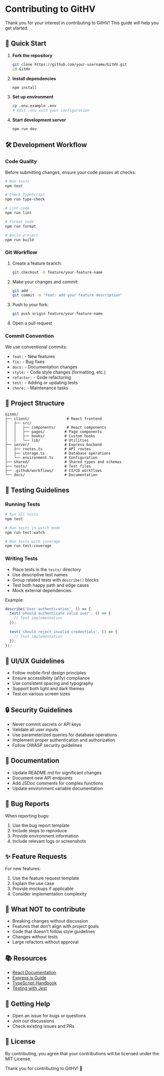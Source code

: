 # Contributing to GitHV

Thank you for your interest in contributing to GitHV! This guide will help you get started.

## 🚀 Quick Start

1. **Fork the repository**
   ```bash
   git clone https://github.com/your-username/GitHV.git
   cd GitHV
   ```

2. **Install dependencies**
   ```bash
   npm install
   ```

3. **Set up environment**
   ```bash
   cp .env.example .env
   # Edit .env with your configuration
   ```

4. **Start development server**
   ```bash
   npm run dev
   ```

## 🛠 Development Workflow

### Code Quality

Before submitting changes, ensure your code passes all checks:

```bash
# Run tests
npm test

# Check TypeScript
npm run type-check

# Lint code
npm run lint

# Format code
npm run format

# Build project
npm run build
```

### Git Workflow

1. Create a feature branch:
   ```bash
   git checkout -b feature/your-feature-name
   ```

2. Make your changes and commit:
   ```bash
   git add .
   git commit -m "feat: add your feature description"
   ```

3. Push to your fork:
   ```bash
   git push origin feature/your-feature-name
   ```

4. Open a pull request

### Commit Convention

We use conventional commits:

- `feat:` - New features
- `fix:` - Bug fixes
- `docs:` - Documentation changes
- `style:` - Code style changes (formatting, etc.)
- `refactor:` - Code refactoring
- `test:` - Adding or updating tests
- `chore:` - Maintenance tasks

## 📁 Project Structure

```
GitHV/
├── client/                 # React frontend
│   ├── src/
│   │   ├── components/     # React components
│   │   ├── pages/         # Page components
│   │   ├── hooks/         # Custom hooks
│   │   └── lib/           # Utilities
├── server/                # Express backend
│   ├── routes.ts          # API routes
│   ├── storage.ts         # Database operations
│   └── environment.ts     # Configuration
├── shared/                # Shared types and schemas
├── tests/                 # Test files
├── .github/workflows/     # CI/CD workflows
└── docs/                  # Documentation
```

## 🧪 Testing Guidelines

### Running Tests

```bash
# Run all tests
npm test

# Run tests in watch mode
npm run test:watch

# Run tests with coverage
npm run test:coverage
```

### Writing Tests

- Place tests in the `tests/` directory
- Use descriptive test names
- Group related tests with `describe()` blocks
- Test both happy path and edge cases
- Mock external dependencies

Example:
```javascript
describe('User authentication', () => {
  test('should authenticate valid user', () => {
    // Test implementation
  });
  
  test('should reject invalid credentials', () => {
    // Test implementation
  });
});
```

## 🎨 UI/UX Guidelines

- Follow mobile-first design principles
- Ensure accessibility (a11y) compliance
- Use consistent spacing and typography
- Support both light and dark themes
- Test on various screen sizes

## 🔒 Security Guidelines

- Never commit secrets or API keys
- Validate all user inputs
- Use parameterized queries for database operations
- Implement proper authentication and authorization
- Follow OWASP security guidelines

## 📝 Documentation

- Update README.md for significant changes
- Document new API endpoints
- Add JSDoc comments for complex functions
- Update environment variable documentation

## 🐛 Bug Reports

When reporting bugs:

1. Use the bug report template
2. Include steps to reproduce
3. Provide environment information
4. Include relevant logs or screenshots

## ✨ Feature Requests

For new features:

1. Use the feature request template
2. Explain the use case
3. Provide mockups if applicable
4. Consider implementation complexity

## 🚫 What NOT to contribute

- Breaking changes without discussion
- Features that don't align with project goals
- Code that doesn't follow style guidelines
- Changes without tests
- Large refactors without approval

## 📚 Resources

- [React Documentation](https://react.dev/)
- [Express.js Guide](https://expressjs.com/)
- [TypeScript Handbook](https://www.typescriptlang.org/docs/)
- [Testing with Jest](https://jestjs.io/docs/getting-started)

## 💬 Getting Help

- Open an issue for bugs or questions
- Join our discussions
- Check existing issues and PRs

## 📄 License

By contributing, you agree that your contributions will be licensed under the MIT License.

Thank you for contributing to GitHV! 🎉